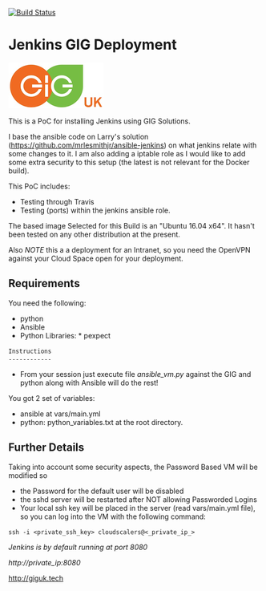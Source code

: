 [![Build Status](https://travis-ci.org/rainmanh/jenkins_gig.svg)](https://travis-ci.org/rainmanh/jenkins_gig)


Jenkins GIG Deployment
======================

![gig_uk](https://github.com/rainmanh/jenkins_gig/blob/master/images/giguk3_new.png)

This is a PoC for installing Jenkins using GIG Solutions.


I base the ansible code on Larry's solution (https://github.com/mrlesmithjr/ansible-jenkins) on what jenkins relate with some changes to it.
I am also adding a iptable role as I would like to add some extra security to this setup (the latest is not relevant for the Docker build).

This PoC includes:
 * Testing through Travis
 * Testing (ports) within the jenkins ansible role.

The based image Selected for this Build is an "Ubuntu 16.04 x64". It hasn't been tested on any other distribution at the present.


Also *NOTE* this a a deployment for an Intranet, so you need the OpenVPN against your Cloud Space open for your deployment.

  Requirements
  ------------

  You need the following:
   * python
   * Ansible
   * Python Libraries:
    * pexpect


    Instructions
    ------------

  * From your session just execute file *ansible_vm.py* against the GIG and python along with Ansible will do the rest!

  You got 2 set of variables:
  * ansible at vars/main.yml
  * python: python_variables.txt at the root directory.


  Further Details
  ---------------

  Taking into account some security aspects, the Password Based VM will be modified so
  * the Password for the default user will be disabled
  * the sshd server will be restarted after NOT allowing Passworded Logins
  * Your local ssh key will be placed in the server (read vars/main.yml file), so you can log into the VM with the following command:

  ````
  ssh -i <private_ssh_key> cloudscalers@<_private_ip_>

  ````
  *Jenkins is by default running at port 8080*

  *http://_private_ip_:8080*


http://giguk.tech
